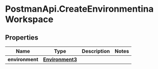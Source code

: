 # PostmanApi.CreateEnvironmentinaWorkspace

## Properties

Name | Type | Description | Notes
------------ | ------------- | ------------- | -------------
**environment** | [**Environment3**](Environment3.md) |  | 


